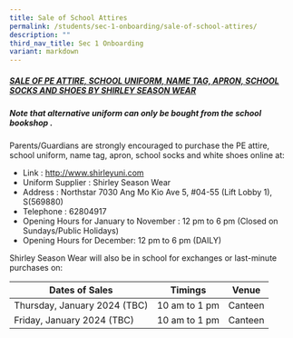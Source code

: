 ```yaml
---
title: Sale of School Attires
permalink: /students/sec-1-onboarding/sale-of-school-attires/
description: ""
third_nav_title: Sec 1 Onboarding
variant: markdown
---
```

##### <u>SALE OF PE ATTIRE, SCHOOL UNIFORM, NAME TAG, APRON, SCHOOL SOCKS AND SHOES BY SHIRLEY SEASON WEAR</u>

##### ***Note that alternative uniform can only be bought from the school bookshop .***

Parents/Guardians are strongly encouraged to purchase the PE attire, school uniform, name tag, apron, school socks and white shoes online at:
* Link			: http://www.shirleyuni.com 
* Uniform Supplier	: Shirley Season Wear
* Address		: Northstar 7030 Ang Mo Kio Ave 5, #04-55 (Lift Lobby 1), S(569880)
* Telephone		: 62804917
* Opening Hours	for January to November : 12 pm to 6 pm
   (Closed on Sundays/Public Holidays)
* Opening Hours for December: 12 pm to 6 pm (DAILY)


Shirley Season Wear will also be in school for exchanges or last-minute purchases on:

| Dates of Sales| Timings| Venue |
| -------- | -------- | -------- |
| Thursday,  January 2024 (TBC)    | 10 am to 1 pm  | Canteen |
| Friday,  January 2024 (TBC)   | 10 am to 1 pm   | Canteen |